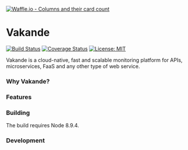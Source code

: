 [![Waffle.io - Columns and their card count](https://badge.waffle.io/Vakande/vakande.png?columns=all)](https://waffle.io/Vakande/vakande?utm_source=badge)
# Vakande

[![Build Status](https://travis-ci.org/Vakande/vakande.svg?branch=master)](https://travis-ci.org/Vakande/vakande)
[![Coverage Status](https://coveralls.io/repos/github/Vakande/vakande/badge.svg)](https://coveralls.io/github/Vakande/vakande)
[![License: MIT](https://img.shields.io/badge/License-MIT-yellow.svg)](https://opensource.org/licenses/MIT)

Vakande is a cloud-native, fast and scalable monitoring platform for APIs, microservices, FaaS and any other type of web service.

### Why Vakande?

### Features

### Building 

The build requires Node 8.9.4.

### Development

